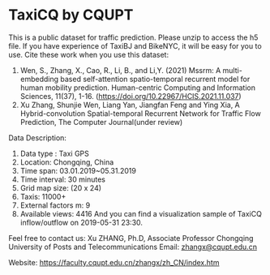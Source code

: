 # TaxiCQ by CQUPT
This is a public dataset for traffic prediction.
Please unzip to access the h5 file.
If you have experience of TaxiBJ and BikeNYC, it will be easy for you to use.
Cite these work when you use this dataset:

1. Wen, S., Zhang, X., Cao, R., Li, B., and Li,Y. (2021) Mssrm: A multi-embedding based self-attention spatio-temporal recurrent model for human mobility prediction. Human-centric Computing and Information Sciences, 11(37), 1-16. (https://doi.org/10.22967/HCIS.2021.11.037)
2. Xu Zhang, Shunjie Wen, Liang Yan, Jiangfan Feng and Ying Xia, A Hybrid-convolution Spatial-temporal Recurrent Network for Traffic Flow Prediction, The Computer Journal(under review)

Data Description:
1. Data type : Taxi GPS
2. Location: Chongqing, China
3. Time span: 03.01.2019~05.31.2019
4. Time interval: 30 minutes
5. Grid map size: (20 x 24)
6. Taxis: 11000+
7. External factors m: 9
8. Available views: 4416
And you can find a visualization sample of TaxiCQ inflow/outflow on 2019-05-31 23:30.


Feel free to contact us:
Xu ZHANG, Ph.D, Associate Professor
Chongqing University of Posts and Telecommunications
Email: zhangx@cqupt.edu.cn

Website: https://faculty.cqupt.edu.cn/zhangx/zh_CN/index.htm
